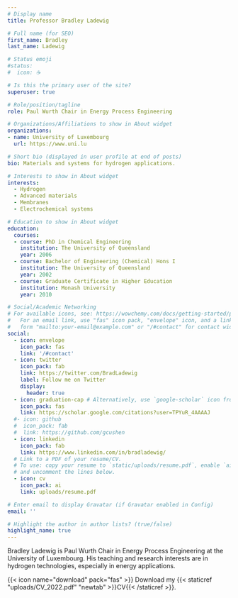 ```yaml
---
# Display name
title: Professor Bradley Ladewig

# Full name (for SEO)
first_name: Bradley
last_name: Ladewig

# Status emoji
#status:
#  icon: ☕️

# Is this the primary user of the site?
superuser: true

# Role/position/tagline
role: Paul Wurth Chair in Energy Process Engineering

# Organizations/Affiliations to show in About widget
organizations:
- name: University of Luxembourg
  url: https://www.uni.lu

# Short bio (displayed in user profile at end of posts)
bio: Materials and systems for hydrogen applications.

# Interests to show in About widget
interests:
  - Hydrogen
  - Advanced materials
  - Membranes
  - Electrochemical systems

# Education to show in About widget
education:
  courses:
  - course: PhD in Chemical Engineering
    institution: The University of Queensland
    year: 2006
  - course: Bachelor of Engineering (Chemical) Hons I
    institution: The University of Queensland
    year: 2002
  - course: Graduate Certificate in Higher Education
    institution: Monash University
    year: 2010

# Social/Academic Networking
# For available icons, see: https://wowchemy.com/docs/getting-started/page-builder/#icons
#   For an email link, use "fas" icon pack, "envelope" icon, and a link in the
#   form "mailto:your-email@example.com" or "/#contact" for contact widget.
social:
  - icon: envelope
    icon_pack: fas
    link: '/#contact'
  - icon: twitter
    icon_pack: fab
    link: https://twitter.com/BradLadewig
    label: Follow me on Twitter
    display:
      header: true
  - icon: graduation-cap # Alternatively, use `google-scholar` icon from `ai` icon pack
    icon_pack: fas
    link: https://scholar.google.com/citations?user=TPYuR_4AAAAJ
  #- icon: github
  #  icon_pack: fab
  #  link: https://github.com/gcushen
  - icon: linkedin
    icon_pack: fab
    link: https://www.linkedin.com/in/bradladewig/
  # Link to a PDF of your resume/CV.
  # To use: copy your resume to `static/uploads/resume.pdf`, enable `ai` icons in `params.yaml`,
  # and uncomment the lines below.
  - icon: cv
    icon_pack: ai
    link: uploads/resume.pdf

# Enter email to display Gravatar (if Gravatar enabled in Config)
email: ''

# Highlight the author in author lists? (true/false)
highlight_name: true
---
```


Bradley Ladewig is Paul Wurth Chair in Energy Process Engineering at the University of Luxembourg. His teaching and research interests are in hydrogen technologies, especially in energy applications. 

{{< icon name="download" pack="fas" >}} Download my {{< staticref "uploads/CV_2022.pdf" "newtab" >}}CV{{< /staticref >}}.
